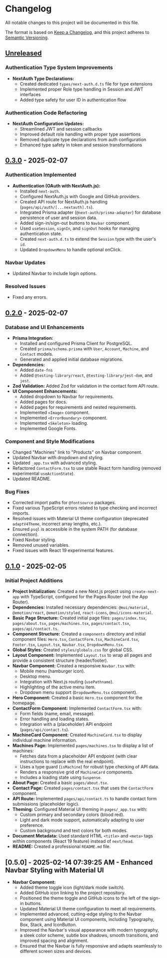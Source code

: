 # Changelog

All notable changes to this project will be documented in this file.

The format is based on [Keep a Changelog](https://keepachangelog.com/en/1.0.0/),
and this project adheres to [Semantic Versioning](https://semver.org/spec/v2.0.0.html).

## [Unreleased]

### Authentication Type System Improvements

- **NextAuth Type Declarations:**
  - Created dedicated `types/next-auth.d.ts` file for type extensions
  - Implemented proper Role type handling in Session and JWT interfaces
  - Added type safety for user ID in authentication flow

### Authentication Code Refactoring

- **NextAuth Configuration Updates:**
  - Streamlined JWT and session callbacks
  - Improved default role handling with proper type assertions
  - Removed duplicate type declarations from auth configuration
  - Enhanced type safety in token and session transformations

## [0.3.0] - 2025-02-07

### Authentication Implemented

- **Authentication (OAuth with NextAuth.js):**
  - Installed `next-auth`.
  - Configured NextAuth.js with Google and GitHub providers.
  - Created API route for NextAuth.js handling (`pages/api/auth/[...nextauth].ts`).
  - Integrated Prisma adapter (`@next-auth/prisma-adapter`) for database persistence of user and session data.
  - Added sign-in/sign-out buttons to `Navbar` component.
  - Used `useSession`, `signIn`, and `signOut` hooks for managing authentication state.
  - Created `next-auth.d.ts` to extend the `Session` type with the user's `id`.
  - Updated `DropdownMenu` to handle optional onClick.

### Navbar Updates

- Updated Navbar to include login options.

### Resolved Issues

- Fixed any errors.

## [0.2.0] - 2025-02-07

### Database and UI Enhancements

- **Prisma Integration:**
  - Installed and configured Prisma Client for PostgreSQL.
  - Created `prisma/schema.prisma` with `User`, `Account`, `Machine`, and `Contact` models.
  - Generated and applied initial database migrations.
- **Dependencies:**
  - Added `date-fns`
  - Added `@testing-library/react`, `@testing-library/jest-dom`, and `jest`.
- **Zod Validation:** Added Zod for validation in the contact form API route.
- **UI Component Enhancements:**
  - Added dropdown to Navbar for requirements.
  - Added pages for docs.
  - Added pages for requirements and nested requirements.
  - Implemented `<Image>` component.
  - Implemented `<ErrorBoundary>` component.
  - Implemented `<Skeleton>` loading.
  - Implemented Google Fonts.

### Component and Style Modifications

- Changed "Machines" link to "Products" on Navbar component.
- Updated Navbar with dropdown and styling.
- Updated `_app.tsx` with advanced styling.
- Refactored `ContactForm.tsx` to use stable React form handling (removed experimental `useActionState`).
- Updated README.

### Bug Fixes

- Corrected import paths for `@fontsource` packages.
- Fixed various TypeScript errors related to type checking and incorrect imports.
- Resolved issues with Material UI theme configuration (deprecated `adaptV4Theme`, incorrect array lengths, etc.).
- Ensured `psql` is accessible in the system PATH (for database connection).
- Fixed Navbar styling.
- Removed unused variables.
- Fixed issues with React 19 experimental features.

## [0.1.0] - 2025-02-05

### Initial Project Additions

- **Project Initialization:** Created a new Next.js project using `create-next-app` with TypeScript, configured for the Pages Router (not the App Router).
- **Dependencies:** Installed necessary dependencies: `@mui/material`, `@emotion/react`, `@emotion/styled`, `react-icons`, `@mui/icons-material`.
- **Basic Page Structure:** Created initial page files: `pages/index.tsx`, `pages/about.tsx`, `pages/machines.tsx`, `pages/contact.tsx`, `pages/api/contact.ts`.
- **Component Structure:** Created a `components` directory and initial component files: `Hero.tsx`, `ContactForm.tsx`, `MachineCard.tsx`, `Footer.tsx`, `Layout.tsx`, `Navbar.tsx`, `DropdownMenu.tsx`.
- **Global Styles:** Created `styles/globals.css` for global CSS.
- **Layout Component:** Implemented `Layout.tsx` to wrap all pages and provide a consistent structure (header/footer).
- **Navbar Component:** Created a responsive `Navbar.tsx` with:
  - Mobile menu (hamburger icon).
  - Desktop menu.
  - Integration with Next.js routing (`usePathname`).
  - Highlighting of the active menu item.
  - Dropdown menu support (`DropdownMenu.tsx` component).
- **Hero Component:** Created a basic `Hero.tsx` component for the homepage.
- **ContactForm Component:** Implemented `ContactForm.tsx` with:
  - Form fields (name, email, message).
  - Error handling and loading states.
  - Integration with a (placeholder) API endpoint (`pages/api/contact.ts`).
- **MachineCard Component:** Created `MachineCard.tsx` to display individual machine information.
- **Machines Page:** Implemented `pages/machines.tsx` to display a list of machines:
  - Fetches data from a placeholder API endpoint (with clear instructions to replace with the real endpoint).
  - Uses a type guard (`isMachine`) for robust type checking of API data.
  - Renders a responsive grid of `MachineCard` components.
  - Includes a loading state using `Suspense`.
- **About Page:** Created a basic `pages/about.tsx`.
- **Contact Page:** Created `pages/contact.tsx` that uses the `ContactForm` component.
- **API Route:** Implemented `pages/api/contact.ts` to handle contact form submissions (placeholder logic).
- **Theming:** Configured Material UI theming in `pages/_app.tsx` with:
  - Custom primary and secondary colors (blood red).
  - Light and dark mode support, automatically adapting to user preference.
  - Custom background and text colors for both modes.
- **Document Metadata:** Used standard HTML `<title>` and `<meta>` tags within components (React 19 feature) instead of `next/head`.
- **README:** Created a professional `README.md` file.

## [0.5.0] - 2025-02-14 07:39:25 AM - Enhanced Navbar Styling with Material UI

- **Navbar Component:**
  - Added theme toggle icon (light/dark mode switch).
  - Added GitHub icon linking to the project repository.
  - Positioned the theme toggle and GitHub icons to the left of the sign-in buttons.
  - Updated Material UI theme configuration to meet all requirements.
  - Implemented advanced, cutting-edge styling to the Navbar component using Material UI components, including Typography, Box, Stack, and IconButton.
  - Improved the Navbar's visual appearance with modern typography, a sleek color scheme, subtle box shadows, smooth transitions, and improved spacing and alignment.
  - Ensured that the Navbar is fully responsive and adapts seamlessly to different screen sizes and devices.

[Unreleased]: https://github.com/ssdeanx/deanmachines-pages/compare/v0.3.0...HEAD
[0.3.0]: https://github.com/ssdeanx/deanmachines-pages/compare/v0.2.0...v0.3.0
[0.2.0]: https://github.com/ssdeanx/deanmachines-pages/compare/v0.1.0...v0.2.0
[0.1.0]: https://github.com/ssdeanx/deanmachines-pages/releases/tag/v0.1.0
